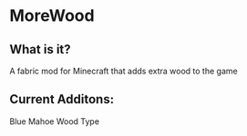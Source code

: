 # MoreWood

## What is it?

A fabric mod for Minecraft that adds extra wood to the game

## Current Additons:

Blue Mahoe Wood Type
